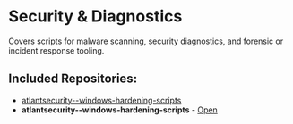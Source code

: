 # Security & Diagnostics

Covers scripts for malware scanning, security diagnostics, and forensic or incident response tooling.

## Included Repositories:

- [atlantsecurity--windows-hardening-scripts](atlantsecurity--windows-hardening-scripts.Name)
- **atlantsecurity--windows-hardening-scripts** - [Open](./atlantsecurity--windows-hardening-scripts)
